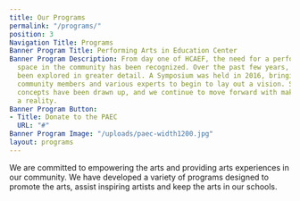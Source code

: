 ```yaml
---
title: Our Programs
permalink: "/programs/"
position: 3
Navigation Title: Programs
Banner Program Title: Performing Arts in Education Center
Banner Program Description: From day one of HCAEF, the need for a performing arts
  space in the community has been recognized. Over the past few years, the idea has
  been explored in greater detail. A Symposium was held in 2016, bringing together
  community members and various experts to begin to lay out a vision. Several architectural
  concepts have been drawn up, and we continue to move forward with making this dream
  a reality.
Banner Program Button:
- Title: Donate to the PAEC
  URL: "#"
Banner Program Image: "/uploads/paec-width1200.jpg"
layout: programs
---
```


We are committed to empowering the arts and providing arts experiences in our community. We have developed a variety of programs designed to promote the arts, assist inspiring artists and keep the arts in our schools. 
